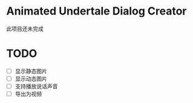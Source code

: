 # Animated Undertale Dialog Creator
此项目还未完成

# TODO
- [ ] 显示静态图片
- [ ] 显示动态图片
- [ ] 支持播放说话声音
- [ ] 导出为视频
